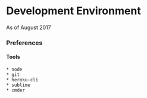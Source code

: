 # Development Environment
As of August 2017

### Preferences
  #### Tools
    * node
    * git
    * heroku-cli
    * sublime
    * cmder
